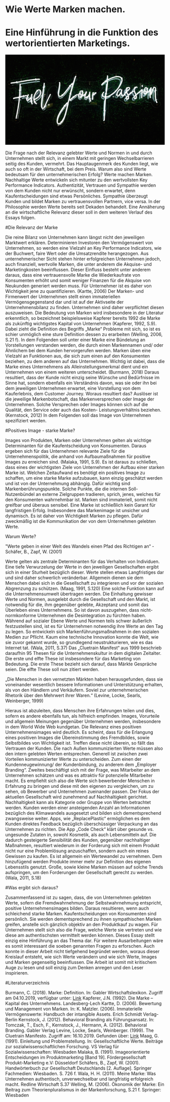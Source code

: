 # Wie Werte Marken machen.

# Eine Hinführung in die Funktion des wertorientierten Marketings.

![Marketing](03.jpg)

Die Frage nach der Relevanz gelebter Werte und Normen in und durch Unternehmen stellt sich, in einem Markt mit geringen Wechselbarrieren seitig des Kunden, vermehrt. Das Hauptaugenmerk des Kunden liegt, wie auch so oft in der Wirtschaft, bei dem Preis. Warum also sind Werte bedeutsam für den unternehmerischen Erfolg? Werte machen Marken. Nachhaltige Werte entwickeln sich mitunter zu den wertvollsten Key Performance Indicators. Authentizität, Vertrauen und Sympathie werden von dem Kunden nicht nur erwünscht, sondern erwartet, denn Kaufentscheidungen sind etwas Persönliches. Sympathie überzeugt Kunden und bildet Marken zu vertrauensvollen Partnern, vice versa. In der Philosophie werden Werte bereits seit Dekaden behandelt. Eine Annäherung an die wirtschaftliche Relevanz dieser soll in dem weiteren Verlauf des Essays folgen.

#Die Relevanz der Marke

Die reine Bilanz von Unternehmen kann längst nicht den jeweiligen Marktwert erklären. Determinieren Investoren den Vermögenswert von Unternehmen, so werden eine Vielzahl an Key Performance Indicators, wie der Buchwert, faire Wert oder die Umsatzrendite herangezogen. Aus unternehmerischer Sicht stehen hinter erfolgreichen Unternehmen jedoch, auch finanziell, wertvolle Marken, die unter anderem die Akquise- und Marketingkosten beeinflussen. Dieser Einfluss besteht unter anderem daraus, dass eine vertrauensvolle Marke die Wiederkaufrate von Konsumenten erhöht und somit weniger Finanzen für die Akquise von Neukunden generiert werden muss. Für Unternehmer ist es daher von Wichtigkeit jene zu quantifizieren. (Kartte, 2006) Der Marken- und
Firmenwert der Unternehmen stellt einen immateriellen Vermögensgegenstand dar und ist auf der Aktivseite der Unternehmensbilanz zu finden. Unternehmen sind daher verpflichtet diesen auszuweisen. Die Bedeutung von Marken wird insbesondere in der Literatur erkenntlich, so bezeichnet beispielsweise Kapferer bereits 1992 die Marke als zukünftig wichtigstes Kapital von Unternehmen (Kapferer, 1992, S.9). Dabei zieht die Definition des Begriffs „Marke“ Probleme mit sich, so ist es schier unmöglich eine sture Definition dessen zu erarbeiten (Welling, 2006, S.21 f). In dem Folgenden soll unter einer Marke eine Bündelung an Vorstellungen verstanden werden, die durch einen Markennamen und/ oder Ähnlichem bei dem Kunden hervorgerufen werden. Marken üben eine Vielzahl an Funktionen aus, die sich zum einen auf den Konsumenten beziehen, zu dem anderen auf das Unternehmen. Wichtig ist dabei, dass die Marke eines Unternehmens als Alleinstellungsmerkmal dient und ein Unternehmen von einem weiteren unterscheidet. (Burmann, 2018) Daraus resultiert, dass der Kunde nicht einzig seine Wünsche und Bedürfnisse im Sinne hat, sondern ebenfalls ein Verständnis davon, was sie oder ihn bei dem jeweiligen Unternehmen erwartet, eine Vorstellung von dem Kauferlebnis, dem Customer Journey. Woraus resultiert das? Auslöser ist die jeweilige Markenbotschaft, das Markenversprechen oder Image der Unternehmen. Solche Versprechen oder Images können sich auf die Qualität, den Service oder auch das Kosten- Leistungsverhältnis beziehen. (Kernstock, 2012) In dem Folgenden soll das Image von Unternehmen spezifiziert werden.

#Positives Image - starke Marke?

Images von Produkten, Marken oder Unternehmen gelten als wichtige Determinanten für die Kaufentscheidung von Konsumenten. Daraus ergeben sich für das Unternehmen relevante Ziele für die Unternehmenspolitik, die anhand von Aufbaumaßnahmen für positive Images zu erreichen sind. (Malaka, 1991, S.9). Es ist daraus zu schließen, dass eines der wichtigsten Ziele von Unternehmen der Aufbau einer starken Marke ist. Welchen Zeitaufwand es benötigt ein positives Image zu schaffen, um eine starke Marke aufzubauen,
kann einzig geschätzt werden und ist von der Unternehmung abhängig. Dafür wichtig sind Markenberührungspunkte. Solche Punkte, die die internen Soll- Nutzenbündel an externe Zielgruppen tradieren, sprich, jenes, welches für den Konsumenten wahrnehmbar ist. Marken sind immateriell, somit nicht greifbar und überaus sensibel. Eine Marke ist schließlich kein Garant für langfristigen Erfolg. Insbesondere das Markenimage ist unsicher und dynamisch. Es ist daher von Wichtigkeit Marken zu pflegen. Dafür zweckmäßig ist die Kommunikation der von dem Unternehmen gelebten Werte.

Warum Werte?

"Werte geben in einer Welt des Wandels einen Pfad des Richtigen an“
-Schäfer, B., Zapf, W. (2001)

Werte gelten als zentrale Determinanten für das Verhalten von Individuen. Eine tiefe Verwurzelung der Werte in den jeweiligen Gesellschaften ergibt sich in einer Sturheit bezüglich dieser. Werte stellen etwas Langfristiges dar und sind daher schwerlich veränderbar. Allgemein dienen sie dem Menschen dabei sich in die Gesellschaft zu integrieren und vor der sozialen Abgrenzung zu schützen. (Maag, 1991, S.120) Eine solche Funktion kann auf die Unternehmensumwelt übertragen werden. Die Einhaltung gewisser Werte und Normen, ausgelebt durch die Gesellschaft und den Markt, ist notwendig für die, ihm gegenüber gelebte, Akzeptanz und somit das Überleben eines Unternehmens. So ist davon auszugehen, dass nicht-normkonforme Unternehmen die Desintegration zu fürchten haben. Während auf sozialer Ebene Werte und Normen teils schwer äußerlich festzustellen sind, ist es für Unternehmen notwendig ihre Werte an den Tag zu legen. So entwickeln sich Markenführungsmaßnahmen in den sozialen Medien zur Pflicht. Kaum eine technische Innovation konnte die Welt, wie sie zuvor gekannt wurde, so grundlegend neustrukturieren, wie es das Internet tat. (Wala, 2011, S.37) Das „Cluetrain Manifest“ aus 1999 beschrieb daraufhin 95 Thesen für die Unternehmenskultur in dem digitalen Zeitalter. Die erste und elfte These ist insbesondere für das Marketing von Bedeutung. Die erste These bezieht sich darauf, dass Märkte Gespräche seien. Die elfte These soll nun zitiert werden.

„Die Menschen in den vernetzten Märkten haben herausgefunden, dass sie voneinander wesentlich bessere Informationen und Unterstützung erhalten, als von den Händlern und Verkäufern. Soviel zur unternehmerischen Rhetorik über den Mehrwert ihrer Waren.“
(Levine, Locke, Searls, Weinberger, 1999)

Hieraus ist abzuleiten, dass Menschen ihre Erfahrungen teilen und dies, sofern es andere ebenfalls tun, als hilfreich empfinden. Images, Vorurteile und allgemein Meinungen gegenüber Unternehmen werden, insbesondere in dem World Wide Web kundgetan. Die Relevanz eines positiven Unternehmensimages wird deutlich. Es scheint, dass für die Erlangung eines positiven Images die Übereinstimmung des Fremdbildes, sowie Selbstbildes von Wichtigkeit ist. Treffen diese nicht überein, so fällt das Vertrauen der Kunden. Die nach Außen kommunizierten Werte müssen also den intern gelebten Werten entsprechen. Generell ist zwischen zwei Vorteilen kommunizierter Werte zu unterscheiden. Zum einen der Kundenneugewinnung/ der Kundenbindung, zu anderem dem „Employer Branding“. Zweites beschäftigt sich mit der Frage, was Mitarbeiter an dem Unternehmen schätzen und was es attraktiv für potenzielle Mitarbeiter macht. Es empfiehlt sich also die Werte sich bewerbender Menschen in Erfahrung zu bringen und diese mit den eigenen zu vergleichen, um zu sehen, ob Bewerber und Unternehmen zueinander passen. Der Fokus der aktuellen Gesellschaft wird zunehmend auf Nachhaltigkeit gerichtet. Nachhaltigkeit kann als Kategorie oder Gruppe von Werten betrachtet werden. Kunden werden einer ansteigenden Anzahl an Informationen bezüglich des Klimawandels ausgesetzt und bilden sich dementsprechend zwangsweise weiter. Apps, wie „ReplacePlastic“ ermöglichen es dem Kunden direktes Feedback bezüglich überschüssiger Verpackung an das Unternehmen zu richten. Die App „Code Check“ klärt über gesunde vs. ungesunde Zutaten in, sowohl Kosmetik, als auch Lebensmitteln auf. Die dadurch gesteigerte Sensibilität des Kunden, gegenüber nachhaltiger
Maßnahmen, resultiert wiederum in der Forderung sich mit einem Produkt nicht nur eine Problemlösung anzuschaffen, sondern auch ein reines Gewissen zu kaufen. Es ist allgemein ein Wertewandel zu vernehmen. Dem hinzufügend werden Produkte immer mehr zur Definition des eigenen Lebensstils genutzt. Große, sowie kleine Marken müssen auf solche Trends aufspringen, um den Forderungen der Gesellschaft gerecht zu werden. (Wala, 2011, S.18)

#Was ergibt sich daraus?

Zusammenfassend ist zu sagen, dass, die von Unternehmen gelebten Werte, sofern die Fremdwahrnehmung der Selbstwahrnehmung entspricht, positive Unternehmensimages bilden. Daraus resultieren, wenn auch schleichend starke Marken. Kaufentscheidungen von Konsumenten sind persönlich. Sie werden dementsprechend zu ihnen sympathischen Marken greifen, anstelle sich gänzlich objektiv an den Produktkauf zu wagen. Für Unternehmen stellt sich also die Frage, welche Werte sie vertreten und wie diese am authentischsten vermittelt werden können. Dieses Essay stellt einzig eine Hinführung an das Thema dar. Für weitere Ausarbeitungen wäre es somit interessant die soeben genannten Fragen zu erforschen. Auch konnte in dieser Arbeit nicht tiefgehend begründet werden, woraus dieser Kreislauf entsteht, wie sich Werte verändern und wie sich Werte, Images und Marken gegenseitig beeinflussen. Die Arbeit ist somit mit kritischem Auge zu lesen und soll einzig zum Denken anregen und den Leser inspirieren.

#Literaturverzeichnis

Burmann, C. (2018). Marke: Definition. In: Gabler Wirtschaftslexikon. Zugriff am 04.10.2019, verfügbar unter: [Link](https://wirtschaftslexikon.gabler.de/definition/marke-36974/version-260421)
Kapferer, J.N. (1992). Die Marke – Kapital des Unternehmens. Landesberg-Lech
Kartte, D. (2006). Bewertung und Management von Marken. In: K. Matzler. (2006). Immaterielle Vermögenswerte: Handbuch der intangible Assets. Erich Schmidt Verlag- Berlin
Kernstock, J. (2012). Behavioral Branding als Führungsansatz. In: Tomczak, T., Esch, F., Kernstock, J., Hermann, A. (2012). Behavioral Branding. Gabler Verlag
Levine, Locke, Searls, Weinberger. (1999). The Cluetrain Manifesto. Zugriff am: 16.10.2019. Gefunden über: [Link](https://cluetrain.com/auf-deutsch.html)
Maag, G. (1991). Einleitung und Problemstellung. In: Gesellschaftliche Werte. Beiträge zur sozialwissenschaftlichen Forschung. VS Verlag für Sozialwissenschaften: Wiesbaden
Malaka, B. (1991). Imageorientierte Entscheidungen im Produktmarketing [Band 19]. Fördergesellschaft Produkt-Marketing e.V: Düsseldorf
Schäfers, B., Zapf, W. (2001). Handwörterbuch zur Gesellschaft Deutschlands [2. Auflage]. Springer Fachmedien: Wiesbaden. S. 726 f.
Wala, H. H. (2011). Meine Marke: Was Unternehmen authentisch, unverwechselbar und langfristig erfolgreich macht. Redline Wirtschaft S.37
Welling, M. (2006). Ökonomik der Marke: Ein Beitrag zum Theorienpluralismus in der Markenforschung, S.21 f. Springer: Wiesbaden
